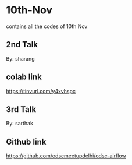 # 10th-Nov
contains all the codes of 10th Nov

## 2nd Talk 
By: sharang 

## colab link
https://tinyurl.com/y4xvhspc

## 3rd Talk
By: sarthak 

## Github link
https://github.com/odscmeetupdelhi/odsc-airflow


